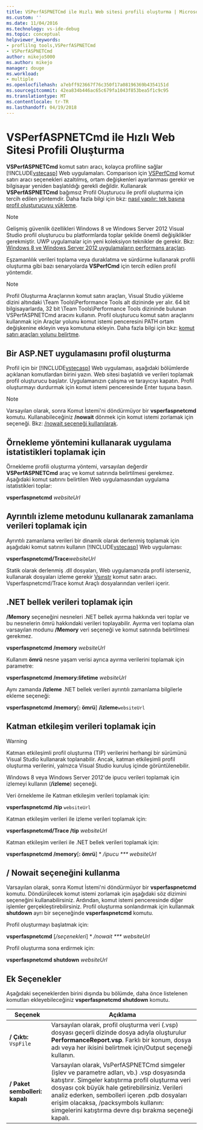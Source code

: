 ```yaml
---
title: VSPerfASPNETCmd ile Hızlı Web sitesi profili oluşturma | Microsoft Docs
ms.custom: ''
ms.date: 11/04/2016
ms.technology: vs-ide-debug
ms.topic: conceptual
helpviewer_keywords:
- proflilng tools,VSPerfASPNETCmd
- VSPerfASPNETCmd
author: mikejo5000
ms.author: mikejo
manager: douge
ms.workload:
- multiple
ms.openlocfilehash: a7ebff923667f76c350f17a08196369b4354151d
ms.sourcegitcommit: 42ea834b446ac65c679fa1043f853bea5f1c9c95
ms.translationtype: MT
ms.contentlocale: tr-TR
ms.lasthandoff: 04/19/2018
---
```

# <a name="rapid-web-site-profiling-with-vsperfaspnetcmd"></a>VSPerfASPNETCmd ile Hızlı Web Sitesi Profili Oluşturma

**VSPerfASPNETCmd** komut satırı aracı, kolayca profiline sağlar [!INCLUDE[vstecasp](../code-quality/includes/vstecasp_md.md)] Web uygulamaları. Comparison için [VSPerfCmd](../profiling/vsperfcmd.md) komut satırı aracı seçenekleri azaltılmış, ortam değişkenleri ayarlanması gerekir ve bilgisayar yeniden başlatıldığı gerekli değildir. Kullanarak **VSPerfASPNETCmd** bağımsız Profil Oluşturucu ile profil oluşturma için tercih edilen yöntemdir. Daha fazla bilgi için bkz: [nasıl yapılır: tek başına profil oluşturucuyu yükleme](../profiling/how-to-install-the-stand-alone-profiler.md).

> [!NOTE]
> Gelişmiş güvenlik özellikleri Windows 8 ve Windows Server 2012 Visual Studio profil oluşturucu bu platformlarda toplar şekilde önemli değişiklikler gerekmiştir. UWP uygulamalar için yeni koleksiyon teknikler de gerekir. Bkz: [Windows 8 ve Windows Server 2012 uygulamaların performans araçları](../profiling/performance-tools-on-windows-8-and-windows-server-2012-applications.md).

 Eşzamanlılık verileri toplama veya duraklatma ve sürdürme kullanarak profili oluşturma gibi bazı senaryolarda **VSPerfCmd** için tercih edilen profil yöntemdir.

> [!NOTE]
> Profil Oluşturma Araçlarının komut satırı araçları, Visual Studio yükleme dizini altındaki \Team Tools\Performance Tools alt dizininde yer alır. 64 bit bilgisayarlarda, 32 bit \Team Tools\Performance Tools dizininde bulunan VSPerfASPNETCmd aracını kullanın. Profil oluşturucu komut satırı araçlarını kullanmak için Araçlar yolunu komut istemi penceresini PATH ortam değişkenine ekleyin veya komutuna ekleyin. Daha fazla bilgi için bkz: [komut satırı araçları yolunu belirtme](../profiling/specifying-the-path-to-profiling-tools-command-line-tools.md).

## <a name="profiling-an-aspnet-application"></a>Bir ASP.NET uygulamasını profil oluşturma

Profil için bir [!INCLUDE[vstecasp](../code-quality/includes/vstecasp_md.md)] Web uygulaması, aşağıdaki bölümlerde açıklanan komutlardan birini yazın. Web sitesi başlatıldı ve verileri toplamak profil oluşturucu başlatır. Uygulamanızın çalışma ve tarayıcıyı kapatın. Profil oluşturmayı durdurmak için komut istemi penceresinde Enter tuşuna basın.

> [!NOTE]
> Varsayılan olarak, sonra Komut İstemi'ni döndürmüyor bir **vsperfaspnetcmd** komutu. Kullanabileceğiniz **/nowait** dönmek için komut istemi zorlamak için seçeneği. Bkz: [/nowait seçeneği kullanılarak](#UsingNoWait).

## <a name="to-collect-application-statistics-by-using-the-sampling-method"></a>Örnekleme yöntemini kullanarak uygulama istatistikleri toplamak için
 Örnekleme profili oluşturma yöntemi, varsayılan değerdir **VSPerfASPNETCmd** araç ve komut satırında belirtilmesi gerekmez. Aşağıdaki komut satırını belirtilen Web uygulamasından uygulama istatistikleri toplar:

 **vsperfaspnetcmd**  *websiteUrl*

## <a name="to-collect-detailed-timing-data-by-using-the-instrumentation-method"></a>Ayrıntılı izleme metodunu kullanarak zamanlama verileri toplamak için

Ayrıntılı zamanlama verileri bir dinamik olarak derlenmiş toplamak için aşağıdaki komut satırını kullanın [!INCLUDE[vstecasp](../code-quality/includes/vstecasp_md.md)] Web uygulaması:

**vsperfaspnetcmd/Trace***websiteUrl* 

Statik olarak derlenmiş .dll dosyaları, Web uygulamanızda profil isterseniz, kullanarak dosyaları izleme gerekir [Vsınstr](../profiling/vsinstr.md) komut satırı aracı. Vsperfaspnetcmd/Trace komut Araçlı dosyalarından verileri içerir.

## <a name="to-collect-net-memory-data"></a>.NET bellek verileri toplamak için

**/Memory** seçeneğini nesneleri .NET bellek ayırma hakkında veri toplar ve bu nesnelerin ömrü hakkındaki verileri toplayabilir. Ayırma veri toplama olan varsayılan modunu **/Memory** veri seçeneği ve komut satırında belirtilmesi gerekmez.

 **vsperfaspnetcmd /memory** *websiteUrl*

 Kullanım **ömrü** nesne yaşam verisi ayrıca ayırma verilerini toplamak için parametre:

 **vsperfaspnetcmd /memory:lifetime** *websiteUrl*

 Aynı zamanda **/izleme** .NET bellek verileri ayrıntılı zamanlama bilgilerle ekleme seçeneği:

 **vsperfaspnetcmd /memory**[**: ömrü**]   **/izleme**`websiteUrl`

## <a name="to-collect-tier-interaction-data"></a>Katman etkileşim verileri toplamak için

> [!WARNING]
> Katman etkileşimli profil oluşturma (TIP) verilerini herhangi bir sürümünü Visual Studio kullanarak toplanabilir. Ancak, katman etkileşimli profil oluşturma verilerini, yalnızca Visual Studio kuruluş içinde görüntülenebilir.
>
> Windows 8 veya Windows Server 2012'de ipucu verileri toplamak için izlemeyi kullanın (**/izleme**) seçeneği.

Veri örnekleme ile Katman etkileşim verileri toplamak için:

**vsperfaspnetcmd /tip** `websiteUrl`

Katman etkileşim verileri ile izleme verileri toplamak için:

**vsperfaspnetcmd/Trace /tip** *websiteUrl*

Katman etkileşim verileri ile .NET bellek verileri toplamak için:

**vsperfaspnetcmd /memory**[**: ömrü**] *  */ipucu *** websiteUrl*

## <a name="UsingNoWait"></a> / Nowait seçeneğini kullanma

Varsayılan olarak, sonra Komut İstemi'ni döndürmüyor bir **vsperfaspnetcmd** komutu. Döndürülecek komut istemi zorlamak için aşağıdaki söz dizimini seçeneğini kullanabilirsiniz. Ardından, komut istemi penceresinde diğer işlemler gerçekleştirebilirsiniz. Profil oluşturma sonlandırmak için kullanmak **shutdown** ayrı bir seçeneğinde **vsperfaspnetcmd** komutu.

Profil oluşturmayı başlatmak için:

**vsperfaspnetcmd** [*/seçenekleri*] *  */nowait *** websiteUrl*

Profil oluşturma sona erdirmek için:

**vsperfaspnetcmd shutdown** *websiteUrl*

## <a name="additional-options"></a>Ek Seçenekler

Aşağıdaki seçeneklerden birini dışında bu bölümde, daha önce listelenen komutları ekleyebileceğiniz **vsperfaspnetcmd shutdown** komutu.

|Seçenek|Açıklama|
|------------|-----------------|
|**/ Çıktı:** `VspFile`|Varsayılan olarak, profil oluşturma veri (.vsp) dosyası geçerli dizinde dosya adıyla oluşturulur **PerformanceReport.vsp**. Farklı bir konum, dosya adı veya her ikisini belirtmek için/Output seçeneği kullanın.|
|**/ Paket sembolleri: kapalı**|Varsayılan olarak, VsPerfASPNETCmd simgeler (işlev ve parametre adları, vb.) .vsp dosyasında katıştırır. Simgeler katıştırma profil oluşturma veri dosyası çok büyük hale getirebilirsiniz. Verileri analiz ederken, sembolleri içeren .pdb dosyaları erişim olacaksa, /packsymbols kullanın: simgelerini katıştırma devre dışı bırakma seçeneği kapalı.|

